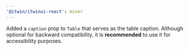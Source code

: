 ```yaml
---
'@itwin/itwinui-react': minor
---
```


Added a `caption` prop to `Table` that serves as the table caption. Although optional for backward compatibility, it is **recommended** to use it for accessibility purposes.

